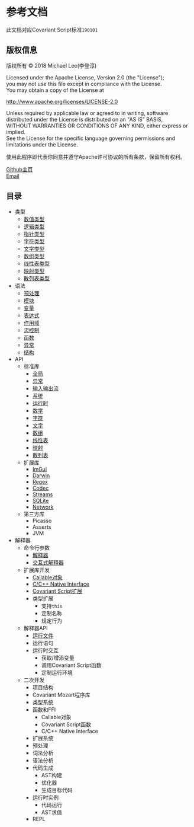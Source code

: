 # 参考文档
此文档对应Covariant Script标准`190101`
## 版权信息

版权所有 © 2018 Michael Lee(李登淳)  

Licensed under the Apache License, Version 2.0 (the "License");  
you may not use this file except in compliance with the License.  
You may obtain a copy of the License at  
  
http://www.apache.org/licenses/LICENSE-2.0  
  
Unless required by applicable law or agreed to in writing, software  
distributed under the License is distributed on an "AS IS" BASIS,  
WITHOUT WARRANTIES OR CONDITIONS OF ANY KIND, either express or implied.  
See the License for the specific language governing permissions and  
limitations under the License.  
  
使用此程序即代表你同意并遵守Apache许可协议的所有条款，保留所有权利。  

[Github主页](https://github.com/covscript)  
[Email](mailto:mikecovlee@163.com)

## 目录 ##
+ 类型
    + [数值类型](http://covscript.org/docs/190101/types/number)
    + [逻辑类型](http://covscript.org/docs/190101/types/boolean)
    + [指针类型](http://covscript.org/docs/190101/types/pointer)
    + [字符类型](http://covscript.org/docs/190101/types/char)
    + [文字类型](http://covscript.org/docs/190101/types/string)
    + [数组类型](http://covscript.org/docs/190101/types/array)
    + [线性表类型](http://covscript.org/docs/190101/types/list)
    + [映射类型](http://covscript.org/docs/190101/types/pair)
    + [散列表类型](http://covscript.org/docs/190101/types/hash_map)
+ 语法
    + [预处理](http://covscript.org/docs/190101/syntax/preprocessor)
    + [模块](http://covscript.org/docs/190101/syntax/modules)
    + [变量](http://covscript.org/docs/190101/syntax/variables)
    + [表达式](http://covscript.org/docs/190101/syntax/expression)
    + [作用域](http://covscript.org/docs/190101/syntax/domains)
    + [流控制](http://covscript.org/docs/190101/syntax/statements)
    + [函数](http://covscript.org/docs/190101/syntax/function)
    + [异常](http://covscript.org/docs/190101/syntax/exceptions)
    + [结构](http://covscript.org/docs/190101/syntax/structure)
+ API
    + 标准库
        + [全局](http://covscript.org/docs/190101/api/std/global)
        + [异常](http://covscript.org/docs/190101/api/std/exception)
        + [输入输出流](http://covscript.org/docs/190101/api/std/iostream)
        + [系统](http://covscript.org/docs/190101/api/std/system)
        + [运行时](http://covscript.org/docs/190101/api/std/runtime)
        + [数学](http://covscript.org/docs/190101/api/std/math)
        + [字符](http://covscript.org/docs/190101/api/std/char)
        + [文字](http://covscript.org/docs/190101/api/std/string)
        + [数组](http://covscript.org/docs/190101/api/std/array)
        + [线性表](http://covscript.org/docs/190101/api/std/list)
        + [映射](http://covscript.org/docs/190101/api/std/pair)
        + [散列表](http://covscript.org/docs/190101/api/std/hash_map)
    + 扩展库
        + [ImGui](http://covscript.org/docs/190101/api/ext/imgui)
        + [Darwin](http://covscript.org/docs/190101/api/ext/darwin)
        + [Regex](http://covscript.org/docs/190101/api/ext/regex)
        + [Codec](http://covscript.org/docs/190101/api/ext/codec)
        + [Streams](http://covscript.org/docs/190101/api/ext/streams)
        + [SQLite](http://covscript.org/docs/190101/api/ext/sqlite)
        + [Network](http://covscript.org/docs/190101/api/ext/network)
    + 第三方库
        + Picasso
        + Asserts
        + JVM
+ 解释器
    + 命令行参数
        + [解释器](http://covscript.org/docs/190101/program/cmd_args/cs)
        + [交互式解释器](http://covscript.org/docs/190101/program/cmd_args/cs_repl)
    + 扩展库开发
        + [Callable对象](http://covscript.org/docs/190101/program/ext_dev/callable)
        + [C/C++ Native Interface](http://covscript.org/docs/190101/program/ext_dev/cni)
        + [Covariant Script扩展](http://covscript.org/docs/190101/program/ext_dev/extension)
        + 类型扩展
            + 支持`this`
            + 定制名称
            + 规定行为 
    + 解释器API
        + [运行文件](http://covscript.org/docs/190101/api/sdk/context)
        + 运行语句
        + 运行时交互
            + 获取/增添变量
            + 调用Covariant Script函数
            + 定制运行环境
    + 二次开发
        + 项目结构
        + Covariant Mozart程序库
        + 类型系统
        + 函数和FFI
            + Callable对象
            + Covariant Script函数
            + C/C++ Native Interface
        + 扩展系统
        + 预处理
        + 词法分析
        + 语法分析
        + 代码生成
            + AST构建
            + 优化器
            + 生成目标代码
        + 运行时实例
            + 代码运行
            + AST求值
        + REPL